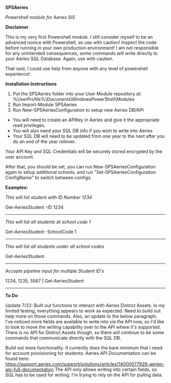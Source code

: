 **SPSAeries**

*Powershell module for Aeries SIS*

**Disclaimer**

This is my very first Powershell module. I still consider myself to be an advanced novice with Powershell, so use with caution! Inspect the code before running in your own production environment! I am not responsible for any unintended consequences, some commands will write directly to your Aeries SQL Database. Again, use with caution.

That said, I could use help from anyone with any level of powershell experience!

**Installation Instructions**

1. Put the SPSAeries folder into your User Module repository at: %UserProfile%\Documents\WindowsPowerShell\Modules
2. Run Import-Module SPSAeries
3. Run New-SPSAeriesConfiguration to setup new Aeries DB/API
  * You will need to create an APIKey in Aeries and give it the appropriate read privileges.
  * You will also need your SQL DB info if you wish to write into Aeries
  * Your SQL DB will need to be updated from one year to the next after you do an end of the year rollover.

Your API Key and SQL Credentials will be securely stored encrypted by the user account.

After that, you should be set, you can run New-SPSAeriesConfiguration again to setup additional schools, and run "Set-SPSAeriesConfiguration ConfigName" to switch between configs.

**Examples:**

*This will list student with ID Number 1234*

Get-AeriesStudent -ID 1234

-------------------------------

*This will list all students at school code 1*

Get-AeriesStudent -SchoolCode 1

-------------------------------

*This will list all students under all school codes*

Get-AeriesStudent

-------------------------------

*Accepts pipeline input for multiple Student ID's*

1234, 1235, 5567 | Get-AeriesStudent

-------------------------------

**To Do**

Update 7/22: Built out functions to interact with Aeries District Assets. In my limited testing, everything appears to work as expected. Need to build out help more on those commands. Also, an update to the below paragraph, I've noticed more fields are available to write into via the API now, so I'd like to look to move the writing capability over to the API where it's supported. There is no API for District Assets though, so there will continue to be some commands that communicate directly with the SQL DB.

Build out more functionality. It currently does the bare minimum that I need for account provisioning for students.
Aeries API Documentation can be found here: https://support.aeries.com/support/solutions/articles/14000077926-aeries-api-full-documentation
The API only allows writing into certain fields, so SQL has to be used for writing. I'm trying to rely on the API for pulling data.
